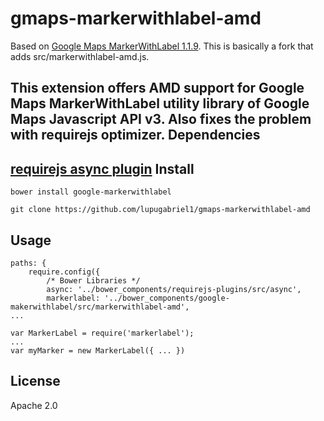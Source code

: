 gmaps-markerwithlabel-amd
=========
Based on [Google Maps MarkerWithLabel 1.1.9](http://google-maps-utility-library-v3.googlecode.com/svn/tags/markerwithlabel/1.1.9/).
This is basically a fork that adds src/markerwithlabel-amd.js.

This extension offers AMD support for Google Maps MarkerWithLabel utility library of Google Maps Javascript API v3. Also fixes the problem with requirejs optimizer.
Dependencies
----
[requirejs async plugin](https://github.com/millermedeiros/requirejs-plugins/)
Install
----
```
bower install google-markerwithlabel
```

```
git clone https://github.com/lupugabriel1/gmaps-markerwithlabel-amd
```
Usage
----
```
paths: {
    require.config({
        /* Bower Libraries */
        async: '../bower_components/requirejs-plugins/src/async',
        markerlabel: '../bower_components/google-makerwithlabel/src/markerwithlabel-amd',
...
```

```
var MarkerLabel = require('markerlabel');
...
var myMarker = new MarkerLabel({ ... })
```
License
----
Apache 2.0
